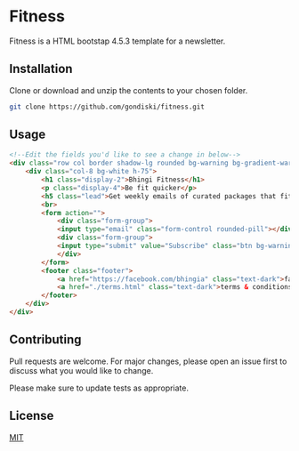 # Fitness

Fitness is a HTML bootstap 4.5.3 template  for a newsletter.

## Installation

Clone or download and unzip the contents to your chosen folder.

```bash
git clone https://github.com/gondiski/fitness.git
```

## Usage

```html
<!--Edit the fields you'd like to see a change in below-->
<div class="row col border shadow-lg rounded bg-warning bg-gradient-warning px-0">
    <div class="col-8 bg-white h-75">
        <h1 class="display-2">Bhingi Fitness</h1>
        <p class="display-4">Be fit quicker</p>
        <h5 class="lead">Get weekly emails of curated packages that fits your fashion sense and style</h5>
        <br>
        <form action="">
            <div class="form-group">
            <input type="email" class="form-control rounded-pill"></div>
            <div class="form-group">
            <input type="submit" value="Subscribe" class="btn bg-warning bg-gradient-warning rounded-pill text-white">
            </div>
        </form>
        <footer class="footer">
            <a href="https://facebook.com/bhingia" class="text-dark">facebook</a> | <a href="https://twitter.com/bhingia" class="text-dark">twitter</a> | <a href="https://instagram.com/bhingia" class="text-dark">instagram</a> <br>
            <a href="./terms.html" class="text-dark">terms & conditions</a> | <a href="./privacy.html" class="text-dark">privacy</a>
        </footer>
    </div>
</div>
```

## Contributing
Pull requests are welcome. For major changes, please open an issue first to discuss what you would like to change.

Please make sure to update tests as appropriate.

## License
[MIT](https://choosealicense.com/licenses/mit/)